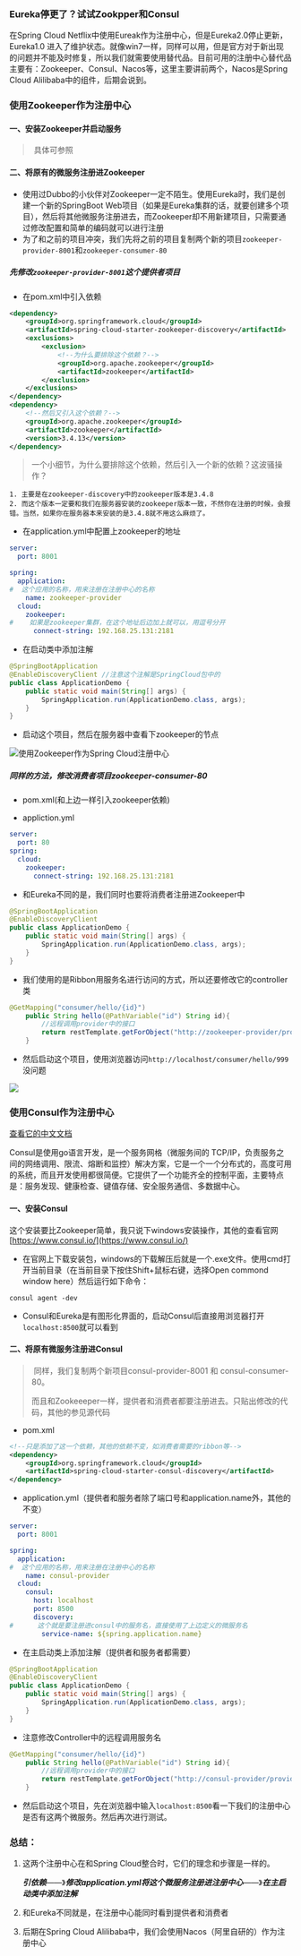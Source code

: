 ###	Eureka停更了？试试Zookpper和Consul

在Spring Cloud Netflix中使用Eureak作为注册中心，但是Eureka2.0停止更新，Eureka1.0 进入了维护状态。就像win7一样，同样可以用，但是官方对于新出现的问题并不能及时修复，所以我们就需要使用替代品。目前可用的注册中心替代品主要有：Zookeeper、Consul、Nacos等，这里主要讲前两个，Nacos是Spring Cloud Alilibaba中的组件，后期会说到。

### 使用Zookeeper作为注册中心

####	一、安装Zookeeper并启动服务

> ​	具体可参照

#### 二、将原有的微服务注册进Zookeeper

* 使用过Dubbo的小伙伴对Zookeeper一定不陌生。使用Eureka时，我们是创建一个新的SpringBoot Web项目（如果是Eureka集群的话，就要创建多个项目），然后将其他微服务注册进去，而Zookeeper却不用新建项目，只需要通过修改配置和简单的编码就可以进行注册
* 为了和之前的项目冲突，我们先将之前的项目复制两个新的项目```zookeeper-provider-8001```和```zookeeper-consumer-80```

##### 先修改```zookeeper-provider-8001```这个提供者项目

* 在pom.xml中引入依赖

```xml
<dependency>
    <groupId>org.springframework.cloud</groupId>
    <artifactId>spring-cloud-starter-zookeeper-discovery</artifactId>
    <exclusions>
        <exclusion>
            <!--为什么要排除这个依赖？-->
            <groupId>org.apache.zookeeper</groupId>
            <artifactId>zookeeper</artifactId>
        </exclusion>
    </exclusions>
</dependency>
<dependency>
    <!--然后又引入这个依赖？-->
    <groupId>org.apache.zookeeper</groupId>
    <artifactId>zookeeper</artifactId>
    <version>3.4.13</version>
</dependency>
```

> ​	一个小细节，为什么要排除这个依赖，然后引入一个新的依赖？这波骚操作？

	1. 主要是在zookeeper-discovery中的zookeeper版本是3.4.8 
 	2. 而这个版本一定要和我们在服务器安装的zookeeper版本一致，不然你在注册的时候，会报错。当然，如果你在服务器本来安装的是3.4.8就不用这么麻烦了。

* 在application.yml中配置上zookeeper的地址

```yaml
server:
  port: 8001

spring:
  application:
#  这个应用的名称，用来注册在注册中心的名称
    name: zookeeper-provider
  cloud:
    zookeeper:
#    如果是zookeeper集群，在这个地址后边加上就可以，用逗号分开
      connect-string: 192.168.25.131:2181
```

* 在启动类中添加注解

```java
@SpringBootApplication
@EnableDiscoveryClient //注意这个注解是SpringCloud包中的
public class ApplicationDemo {
    public static void main(String[] args) {
        SpringApplication.run(ApplicationDemo.class, args);
    }
}
```

* 启动这个项目，然后在服务器中查看下zookeeper的节点

![使用Zookeeper作为Spring Cloud注册中心](https://gitee.com/lyn4ever/picgo-img/raw/master/img/20200312205017.png)

##### **同样的方法，修改消费者项目zookeeper-consumer-80**

* pom.xml(和上边一样引入zookeeper依赖)

* appliction.yml

```yaml
server:
  port: 80
spring:
  cloud:
    zookeeper:
      connect-string: 192.168.25.131:2181
```

* 和Eureka不同的是，我们同时也要将消费者注册进Zookeeper中

```java
@SpringBootApplication
@EnableDiscoveryClient
public class ApplicationDemo {
    public static void main(String[] args) {
        SpringApplication.run(ApplicationDemo.class, args);
    }
}
```

* 我们使用的是Ribbon用服务名进行访问的方式，所以还要修改它的controller类

```java
@GetMapping("consumer/hello/{id}")
    public String hello(@PathVariable("id") String id){
        //远程调用provider中的接口
        return restTemplate.getForObject("http://zookeeper-provider/provider/hello/"+id,String.class);
    }
```

* 然后启动这个项目，使用浏览器访问```http://localhost/consumer/hello/999```没问题

![](https://gitee.com/lyn4ever/picgo-img/raw/master/img/20200312210436.png)

### 使用Consul作为注册中心

[查看它的中文文档](https://www.springcloud.cc/spring-cloud-consul.html)

Consul是使用go语言开发，是一个服务网格（微服务间的 TCP/IP，负责服务之间的网络调用、限流、熔断和监控）解决方案，它是一个一个分布式的，高度可用的系统，而且开发使用都很简便。它提供了一个功能齐全的控制平面，主要特点是：服务发现、健康检查、键值存储、安全服务通信、多数据中心。

#### 一、安装Consul

这个安装要比Zookeeper简单，我只说下windows安装操作，其他的查看官网[https://www.consul.io/](https://www.consul.io/)

* 在官网上下载安装包，windows的下载解压后就是一个.exe文件。使用cmd打开当前目录（在当前目录下按住Shift+鼠标右键，选择Open commond window here）然后运行如下命令：

```shell
consul agent -dev
```

* Consul和Eureka是有图形化界面的，启动Consul后直接用浏览器打开```localhost:8500```就可以看到

#### 二、将原有微服务注册进Consul

> ​	同样，我们复制两个新项目consul-provider-8001 和 consul-consumer-80。
>
> ​	而且和Zookeeeper一样，提供者和消费者都要注册进去。只贴出修改的代码，其他的参见源代码

* pom.xml

```xml
<!--只是添加了这一个依赖，其他的依赖不变，如消费者需要的ribbon等-->
<dependency>
    <groupId>org.springframework.cloud</groupId>
    <artifactId>spring-cloud-starter-consul-discovery</artifactId>
</dependency>
```

* application.yml（提供者和服务者除了端口号和application.name外，其他的不变）

```yaml
server:
  port: 8001

spring:
  application:
#  这个应用的名称，用来注册在注册中心的名称
    name: consul-provider
  cloud:
    consul:
      host: localhost
      port: 8500
      discovery:
#      这个就是要注册进consul中的服务名，直接使用了上边定义的微服务名
        service-name: ${spring.application.name}
```

* 在主启动类上添加注解（提供者和服务者都需要）

```java
@SpringBootApplication
@EnableDiscoveryClient
public class ApplicationDemo {
    public static void main(String[] args) {
        SpringApplication.run(ApplicationDemo.class, args);
    }
}
```

* 注意修改Controller中的远程调用服务名

```java
@GetMapping("consumer/hello/{id}")
    public String hello(@PathVariable("id") String id){
        //远程调用provider中的接口
        return restTemplate.getForObject("http://consul-provider/provider/hello/"+id,String.class);
    }
```

* 然后启动这个项目，先在浏览器中输入```localhost:8500```看一下我们的注册中心是否有这两个微服务。然后再次进行测试。



### 总结：

1. 这两个注册中心在和Spring Cloud整合时，它们的理念和步骤是一样的。

   ***引依赖***——》***修改application.yml将这个微服务注册进注册中心***——》***在主启动类中添加注解***

2. 和Eureka不同就是，在注册中心能同时看到提供者和消费者
3. 后期在Spring Cloud Alilibaba中，我们会使用Nacos（阿里自研的）作为注册中心